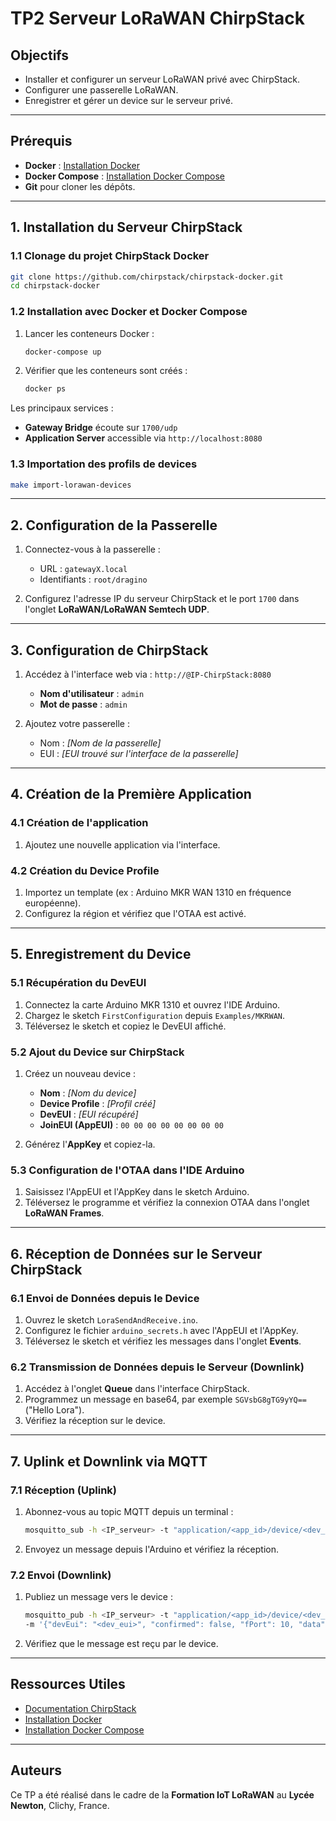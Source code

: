 # TP2 Serveur LoRaWAN ChirpStack

## Objectifs

- Installer et configurer un serveur LoRaWAN privé avec ChirpStack.
- Configurer une passerelle LoRaWAN.
- Enregistrer et gérer un device sur le serveur privé.

---

## Prérequis

- **Docker** : [Installation Docker](https://docs.docker.com/engine/install/)
- **Docker Compose** : [Installation Docker Compose](https://docs.docker.com/compose/install/)
- **Git** pour cloner les dépôts.

---

## 1. Installation du Serveur ChirpStack

### 1.1 Clonage du projet ChirpStack Docker

```bash
git clone https://github.com/chirpstack/chirpstack-docker.git
cd chirpstack-docker
```

### 1.2 Installation avec Docker et Docker Compose

1. Lancer les conteneurs Docker :
   ```bash
   docker-compose up
   ```

2. Vérifier que les conteneurs sont créés :
   ```bash
   docker ps
   ```

Les principaux services :
- **Gateway Bridge** écoute sur `1700/udp`
- **Application Server** accessible via `http://localhost:8080`

### 1.3 Importation des profils de devices

```bash
make import-lorawan-devices
```

---

## 2. Configuration de la Passerelle

1. Connectez-vous à la passerelle :
   - URL : `gatewayX.local`
   - Identifiants : `root/dragino`

2. Configurez l'adresse IP du serveur ChirpStack et le port `1700` dans l'onglet **LoRaWAN/LoRaWAN Semtech UDP**.

---

## 3. Configuration de ChirpStack

1. Accédez à l'interface web via : `http://@IP-ChirpStack:8080`
   - **Nom d'utilisateur** : `admin`
   - **Mot de passe** : `admin`

2. Ajoutez votre passerelle :
   - Nom : *[Nom de la passerelle]*
   - EUI : *[EUI trouvé sur l'interface de la passerelle]*

---

## 4. Création de la Première Application

### 4.1 Création de l'application

1. Ajoutez une nouvelle application via l'interface.

### 4.2 Création du Device Profile

1. Importez un template (ex : Arduino MKR WAN 1310 en fréquence européenne).
2. Configurez la région et vérifiez que l'OTAA est activé.

---

## 5. Enregistrement du Device

### 5.1 Récupération du DevEUI

1. Connectez la carte Arduino MKR 1310 et ouvrez l'IDE Arduino.
2. Chargez le sketch `FirstConfiguration` depuis `Examples/MKRWAN`.
3. Téléversez le sketch et copiez le DevEUI affiché.

### 5.2 Ajout du Device sur ChirpStack

1. Créez un nouveau device :
   - **Nom** : *[Nom du device]*
   - **Device Profile** : *[Profil créé]*
   - **DevEUI** : *[EUI récupéré]*
   - **JoinEUI (AppEUI)** : `00 00 00 00 00 00 00 00`

2. Générez l'**AppKey** et copiez-la.

### 5.3 Configuration de l'OTAA dans l'IDE Arduino

1. Saisissez l'AppEUI et l'AppKey dans le sketch Arduino.
2. Téléversez le programme et vérifiez la connexion OTAA dans l'onglet **LoRaWAN Frames**.

---

## 6. Réception de Données sur le Serveur ChirpStack

### 6.1 Envoi de Données depuis le Device

1. Ouvrez le sketch `LoraSendAndReceive.ino`.
2. Configurez le fichier `arduino_secrets.h` avec l'AppEUI et l'AppKey.
3. Téléversez le sketch et vérifiez les messages dans l'onglet **Events**.

### 6.2 Transmission de Données depuis le Serveur (Downlink)

1. Accédez à l'onglet **Queue** dans l'interface ChirpStack.
2. Programmez un message en base64, par exemple `SGVsbG8gTG9yYQ==` ("Hello Lora").
3. Vérifiez la réception sur le device.

---

## 7. Uplink et Downlink via MQTT

### 7.1 Réception (Uplink)

1. Abonnez-vous au topic MQTT depuis un terminal :
   ```bash
   mosquitto_sub -h <IP_serveur> -t "application/<app_id>/device/<dev_eui>/event/up"
   ```
2. Envoyez un message depuis l'Arduino et vérifiez la réception.

### 7.2 Envoi (Downlink)

1. Publiez un message vers le device :
   ```bash
   mosquitto_pub -h <IP_serveur> -t "application/<app_id>/device/<dev_eui>/command/down" \
   -m '{"devEui": "<dev_eui>", "confirmed": false, "fPort": 10, "data": "AQ=="}'
   ```
2. Vérifiez que le message est reçu par le device.

---

## Ressources Utiles

- [Documentation ChirpStack](https://www.chirpstack.io/docs/)
- [Installation Docker](https://docs.docker.com/engine/install/)
- [Installation Docker Compose](https://docs.docker.com/compose/install/)

---

## Auteurs

Ce TP a été réalisé dans le cadre de la **Formation IoT LoRaWAN** au **Lycée Newton**, Clichy, France.


